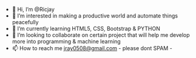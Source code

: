 - 👋 Hi, I’m @Ricjay
- 👀 I’m interested in making a productive world and automate things peacefully
- 🌱 I’m currently learning HTML5, CSS, Bootstrap & PYTHON
- 💞️ I’m looking to collaborate on certain project that will help me develop more into programming & machine learning
- 📫 How to reach me jray0508@gmail.com - please dont SPAM -

<!---
Ricjay/Ricjay is a ✨ special ✨ repository because its `README.md` (this file) appears on your GitHub profile.
You can click the Preview link to take a look at your changes.
--->
